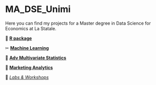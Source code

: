 # MA_DSE_Unimi
Here you can find my projects for a Master degree in Data Science for Economics at La Statale.

🔗 [**R package**](https://github.com/dariashcherbakovaaa/MA_DSE_Unimi/tree/R-course)

✂ [**Machine Learning**](https://github.com/dariashcherbakovaaa/ML_muffins-VS-chihua)

🏁 [**Adv Multivariate Statistics**](https://github.com/dariashcherbakovaaa/MA_DSE_Unimi/tree/MultivariateStatistics)

🥞 [**Marketing Analytics**](https://github.com/dariashcherbakovaaa/MA_DSE_Unimi/tree/Marketing)

👾 [*Labs & Workshops*](https://github.com/dariashcherbakovaaa/MA_DSE_Unimi/tree/LABs)
